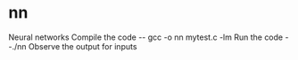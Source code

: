 # nn
Neural networks
Compile the code
-- gcc -o nn mytest.c -lm
Run the code
--./nn
Observe the output for inputs

